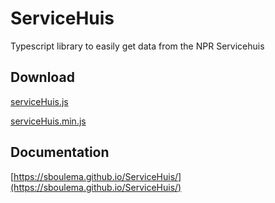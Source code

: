 # ServiceHuis
Typescript library to easily get data from the NPR Servicehuis

## Download
[serviceHuis.js](https://raw.githubusercontent.com/sboulema/ServiceHuis/master/ServiceHuis/serviceHuis.js)

[serviceHuis.min.js](https://raw.githubusercontent.com/sboulema/ServiceHuis/master/ServiceHuis/serviceHuis.min.js)

## Documentation
[https://sboulema.github.io/ServiceHuis/](https://sboulema.github.io/ServiceHuis/)
